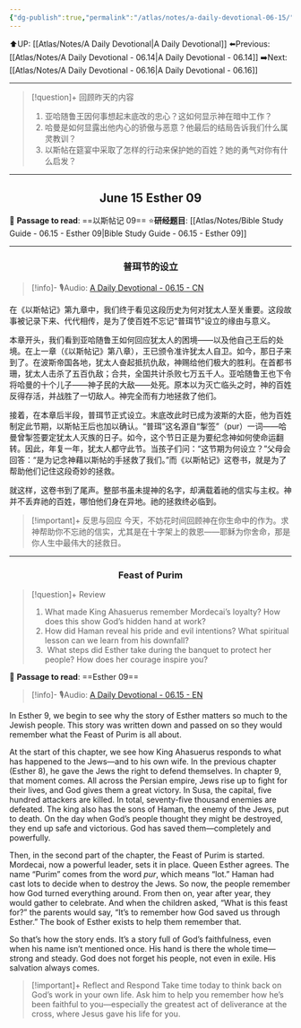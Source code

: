 ```yaml
---
{"dg-publish":true,"permalink":"/atlas/notes/a-daily-devotional-06-15/"}
---
```


 ⬆️UP: [[Atlas/Notes/A Daily Devotional\|A Daily Devotional]]
⬅️Previous: [[Atlas/Notes/A Daily Devotional - 06.14\|A Daily Devotional - 06.14]]
➡️Next: [[Atlas/Notes/A Daily Devotional - 06.16\|A Daily Devotional - 06.16]]

---

> [!question]+ 回顾昨天的内容
> 1. 亚哈随鲁王因何事想起末底改的忠心？这如何显示神在暗中工作？
> 2. 哈曼是如何显露出他内心的骄傲与恶意？他最后的结局告诉我们什么属灵教训？
> 3. 以斯帖在筵宴中采取了怎样的行动来保护她的百姓？她的勇气对你有什么启发？

---
## <center>June 15 Esther 09</center>

📖 **Passage to read**: ==以斯帖记 09==
⭐**研经题目**: [[Atlas/Notes/Bible Study Guide - 06.15 - Esther 09\|Bible Study Guide - 06.15 - Esther 09]]

---
### <center>普珥节的设立</center>

> [!info]- 🎙️Audio: [A Daily Devotional - 06.15 - CN]()

在《以斯帖记》第九章中，我们终于看见这段历史为何对犹太人至关重要。这段故事被记录下来、代代相传，是为了使百姓不忘记“普珥节”设立的缘由与意义。

本章开头，我们看到亚哈随鲁王如何回应犹太人的困境——以及他自己王后的处境。在上一章（《以斯帖记》第八章），王已颁令准许犹太人自卫。如今，那日子来到了。在波斯帝国各地，犹太人奋起抵抗仇敌，神赐给他们极大的胜利。在首都书珊，犹太人击杀了五百仇敌；合共，全国共计杀败七万五千人。亚哈随鲁王也下令将哈曼的十个儿子——神子民的大敌——处死。原本以为灭亡临头之时，神的百姓反得存活，并战胜了一切敌人。神完全而有力地拯救了他们。

接着，在本章后半段，普珥节正式设立。末底改此时已成为波斯的大臣，他为百姓制定此节期，以斯帖王后也加以确认。“普珥”这名源自“掣签”（pur）一词——哈曼曾掣签要定犹太人灭族的日子。如今，这个节日正是为要纪念神如何使命运翻转。因此，年复一年，犹太人都守此节。当孩子们问：“这节期为何设立？”父母会回答：“是为记念神藉以斯帖的手拯救了我们。”而《以斯帖记》这卷书，就是为了帮助他们记住这段奇妙的拯救。

就这样，这卷书到了尾声。整部书虽未提神的名字，却满载着祂的信实与主权。神并不丢弃祂的百姓，哪怕他们身在异地。祂的拯救终必临到。

> [!important]+ 反思与回应
今天，不妨花时间回顾神在你生命中的作为。求神帮助你不忘祂的信实，尤其是在十字架上的救恩——耶稣为你舍命，那是你人生中最伟大的拯救日。


---
### <center>Feast of Purim</center>

> [!question]+ Review
> 1. ⁠What made King Ahasuerus remember Mordecai’s loyalty? How does this show God’s hidden hand at work?
> 2. How did Haman reveal his pride and evil intentions? What spiritual lesson can we learn from his downfall?
> 3. ⁠ ⁠What steps did Esther take during the banquet to protect her people? How does her courage inspire you?

📖 **Passage to read**: ==Esther 09==

> [!info]- 🎙️Audio: [A Daily Devotional - 06.15 - EN]()  

In Esther 9, we begin to see why the story of Esther matters so much to the Jewish people. This story was written down and passed on so they would remember what the Feast of Purim is all about.

At the start of this chapter, we see how King Ahasuerus responds to what has happened to the Jews—and to his own wife. In the previous chapter (Esther 8), he gave the Jews the right to defend themselves. In chapter 9, that moment comes. All across the Persian empire, Jews rise up to fight for their lives, and God gives them a great victory. In Susa, the capital, five hundred attackers are killed. In total, seventy-five thousand enemies are defeated. The king also has the sons of Haman, the enemy of the Jews, put to death. On the day when God’s people thought they might be destroyed, they end up safe and victorious. God has saved them—completely and powerfully.

Then, in the second part of the chapter, the Feast of Purim is started. Mordecai, now a powerful leader, sets it in place. Queen Esther agrees. The name “Purim” comes from the word *pur*, which means “lot.” Haman had cast lots to decide when to destroy the Jews. So now, the people remember how God turned everything around. From then on, year after year, they would gather to celebrate. And when the children asked, “What is this feast for?” the parents would say, “It’s to remember how God saved us through Esther.” The book of Esther exists to help them remember that.

So that’s how the story ends. It’s a story full of God’s faithfulness, even when his name isn’t mentioned once. His hand is there the whole time—strong and steady. God does not forget his people, not even in exile. His salvation always comes.

> [!important]+ Reflect and Respond
Take time today to think back on God’s work in your own life. Ask him to help you remember how he’s been faithful to you—especially the greatest act of deliverance at the cross, where Jesus gave his life for you.








